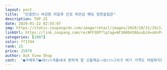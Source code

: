 ```yaml
---
layout: post 
title:  "단골언니 여성용 히알루 인조 퍼안감 패딩 방한슬립온" 
description: TOP.25 
date: 2020-01-22 02:55:07 
img: https://static.coupangcdn.com/image/retail/images/2019/10/31/19/2/e396bfe2-c2d4-4dd7-b532-a35507491b2f.jpg 
linkUrl: https://link.coupang.com/re/AFFSDP?lptag=AF3600438&subid=ahnPublicAsk&pageKey=330087323&itemId=1055146174&vendorItemId=5526467427&traceid=V0-113-a28e446e17ab44a1 
categories: [1007] 
color: ff1744 
rank: 25 
price: 25970 
author: Ask View Shop 
cont:  "●구매후기●<br/>겨울내내 편하게 잘 신을께요~<br/>그리구 여기 가격도 저렴하지만 타홈쇼핑에서 우연히 봤는데 메이커는 다른 이름으로 5천원이상 차이나게 판매하는걸 봐버렸네요ㅜㅜ<br/>깔창도 1cm정도 두께감이 있어 발바닥 불편함도 없어요.<br/><br/>눈밭에서 20분 서있으니까 발 시려웠어요... <br/>.<br/>.<br/><br/>밖에서 일하시는분들이나 야외활동에 딱인듯요.<br/><br/>발목부분도 좁아 바짓단속으로 바람들어가는것도 좀 막아주는듯 하네요.<br/><br/>발볼이 크다거나 얇은것도 아닌 일반 발이에요<br/>보통 패딩운동화는 230부터 나오는 곳이 많더라구요ㅜㅜ 가뜩이나 220신는데 230은 너무 클 거 같아서 225사이즈는 겨우 찾음 ;;<br/>블랙으로 하나더 살까 고민할만큼요.<br/><br/>수면양말은 좀 끼일듯... <br/><br/>신발안쪽은 깔창까지 온통 털이라 폭신하구 따뜻해요.<br/><br/>싼티도 안나고 색도 예뻐서 자연스러웠어요<br/>양말 두꺼운거 신어도 되구요.<br/><br/>어무니 사드렸어요ㅎㅎ 저도 엄마도 발이 작은편이라 운동화는 220정도 신는데 손발까지 찬편이라 겨울에는 둘 다 두꺼운 양말 신고다녀서 225로 주문!! 예전에 제가 패딩슈즈 신어보고 너무 편하고 좋아서 엄마꺼 고르다 여기가 디자인도 이쁘고 사이즈도 225가 있어서 주문해드렸네용<br/>여러분 한사이즈 큰거사서 수면양말이나 두꺼운 양말 신으세요<br/>완전 진짜 따뜻해요.<br/><br/>요즘같은 날씨엔 땀이 차서 양말이 촉촉해지는 느낌<br/>이름이 달라 다른건가 했는데 상세설명을 보니 아무리 보고 또 봐도 같은 제품이 맞더라구요.<br/><br/>이제 날씨가 마니 따뜻해져서 빨고 겨울이오면 신는다그 하시네욤<br/>일반상황에서는 따땃해요<br/>일반양말 신고 신발 신었더니<br/>저는 검은색 신발이 많아 무난하게 그레이로 했는데 동료가 블랙을 샀는데 넘 예뻤어요.<br/><br/>적극 추천 드려용<br/>정사이즈 사셔도 될듯하네요.<br/><br/>제가 225m신는데 앞발가락이 넓고 퍼진발이라 늘상 발가락부분이 꽉끼이고 아파 한치수 크게 사는데 요건 실수로 정사이즈 주문했는데 아주 편안하게 잘 맞네요.<br/><br/>제가 신은걸 보고 직장동료도 하나 구매를 했는데 넘 좋다네요.<br/><br/>조이거나 자국남는거없이 발도 편하구요<br/>좀 흠을 잡자면 물이 묻으면 스며들어요.<br/><br/>주문한지는 1달이 넘었지만 엄마가 따뜻하게 잘 신고 다녔다고 하십니다~~ 안에 털도 있고 지퍼도 퍽퍽하지 않고 싸구려티도 안나서 받자마자 운동이나 산책할 때 마다 편하다고 마구 신으심ㅋㅋㅋ<br/>지퍼가 있어서 모양도 예뻐요<br/>진즉 거기서 봤으면 좀더싸게 구매를... <br/><br/>쩝쩝~~~<br/>패딩이라서 빨기도 아주 좋다고... <br/>ㅋㅋ 아 그리고 가끔 털부츠나 기모로된 운동화들 빨면 물빠짐 심한것도 만은데 다행히 없다고 합니다^^ 아무튼 잘샀다고 입이 닳도록 들음 저두 검정색으로 하나 사둘까 고민듕ㅎㅎ<br/>편하게 신는 어느상황에서 잘 신을 수 있어요.<br/><br/>평소 230신어서 230  신었어요<br/>한사이즈 큰거 살껄... <br/><br/>" 
---
```

